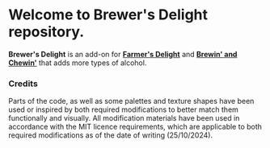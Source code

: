 # Welcome to Brewer's Delight repository.

**Brewer's Delight** is an add-on for **[Farmer's Delight](https://github.com/vectorwing/FarmersDelight)** and **[Brewin' and Chewin'](https://github.com/Umpaz/BrewinAndChewin)** that adds more types of alcohol.

### Credits

Parts of the code, as well as some palettes and texture shapes have been used or inspired by both required
modifications to better match them functionally and visually.
All modification materials have been used in accordance with the MIT licence requirements, which are applicable to both
required modifications as of the date of writing (25/10/2024).
